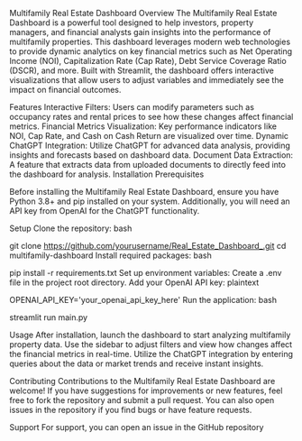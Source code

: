 Multifamily Real Estate Dashboard
Overview
The Multifamily Real Estate Dashboard is a powerful tool designed to help investors, property managers, and financial analysts gain insights into the performance of multifamily properties. This dashboard leverages modern web technologies to provide dynamic analytics on key financial metrics such as Net Operating Income (NOI), Capitalization Rate (Cap Rate), Debt Service Coverage Ratio (DSCR), and more. Built with Streamlit, the dashboard offers interactive visualizations that allow users to adjust variables and immediately see the impact on financial outcomes.

Features
Interactive Filters: Users can modify parameters such as occupancy rates and rental prices to see how these changes affect financial metrics.
Financial Metrics Visualization: Key performance indicators like NOI, Cap Rate, and Cash on Cash Return are visualized over time.
Dynamic ChatGPT Integration: Utilize ChatGPT for advanced data analysis, providing insights and forecasts based on dashboard data.
Document Data Extraction: A feature that extracts data from uploaded documents to directly feed into the dashboard for analysis.
Installation
Prerequisites

Before installing the Multifamily Real Estate Dashboard, ensure you have Python 3.8+ and pip installed on your system. Additionally, you will need an API key from OpenAI for the ChatGPT functionality.

Setup
Clone the repository:
bash

git clone https://github.com/yourusername/Real_Estate_Dashboard_.git
cd multifamily-dashboard
Install required packages:
bash

pip install -r requirements.txt
Set up environment variables:
Create a .env file in the project root directory.
Add your OpenAI API key:
plaintext

OPENAI_API_KEY='your_openai_api_key_here'
Run the application:
bash

streamlit run main.py

Usage
After installation, launch the dashboard to start analyzing multifamily property data. Use the sidebar to adjust filters and view how changes affect the financial metrics in real-time. Utilize the ChatGPT integration by entering queries about the data or market trends and receive instant insights.

Contributing
Contributions to the Multifamily Real Estate Dashboard are welcome! If you have suggestions for improvements or new features, feel free to fork the repository and submit a pull request. You can also open issues in the repository if you find bugs or have feature requests.

Support
For support, you can open an issue in the GitHub repository

